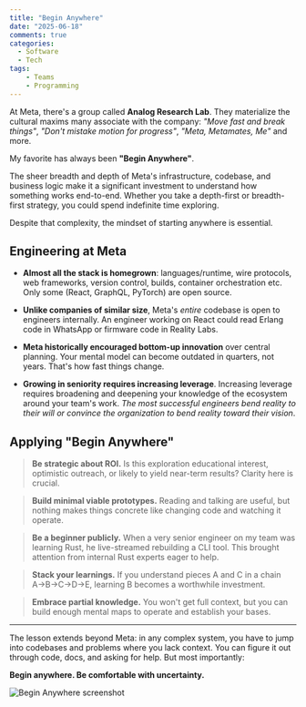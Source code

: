 ```yaml
---
title: "Begin Anywhere"
date: "2025-06-18"
comments: true
categories:
  - Software
  - Tech
tags:
    - Teams
    - Programming
---
```


At Meta, there's a group called **Analog Research Lab**. They materialize the cultural maxims many associate with the company: *"Move fast and break things"*, *"Don't mistake motion for progress"*, *"Meta, Metamates, Me"* and more.

My favorite has always been **"Begin Anywhere"**.

The sheer breadth and depth of Meta's infrastructure, codebase, and business logic make it a significant investment to understand how something works end-to-end. Whether you take a depth-first or breadth-first strategy, you could spend indefinite time exploring.

Despite that complexity, the mindset of starting anywhere is essential.

## Engineering at Meta

- **Almost all the stack is homegrown**: languages/runtime, wire protocols, web frameworks, version control, builds, container orchestration etc. Only some (React, GraphQL, PyTorch) are open source.

- **Unlike companies of similar size**, Meta's *entire* codebase is open to engineers internally. An engineer working on React could read Erlang code in WhatsApp or firmware code in Reality Labs.

- **Meta historically encouraged bottom-up innovation** over central planning. Your mental model can become outdated in quarters, not years. That's how fast things change.

- **Growing in seniority requires increasing leverage**. Increasing leverage requires broadening and deepening your knowledge of the ecosystem around your team's work. *The most successful engineers bend reality to their will or convince the organization to bend reality toward their vision*.

## Applying "Begin Anywhere"

> **Be strategic about ROI.** Is this exploration educational interest, optimistic outreach, or likely to yield near-term results? Clarity here is crucial.

> **Build minimal viable prototypes.** Reading and talking are useful, but nothing makes things concrete like changing code and watching it operate.

> **Be a beginner publicly.** When a very senior engineer on my team was learning Rust, he live-streamed rebuilding a CLI tool. This brought attention from internal Rust experts eager to help.

> **Stack your learnings.** If you understand pieces A and C in a chain A→B→C→D→E, learning B becomes a worthwhile investment.

> **Embrace partial knowledge.** You won't get full context, but you can build enough mental maps to operate and establish your bases.

---

The lesson extends beyond Meta: in any complex system, you have to jump into codebases and problems where you lack context. You can figure it out through code, docs, and asking for help. But most importantly:

**Begin anywhere. Be comfortable with uncertainty.**

![Begin Anywhere screenshot](https://substackcdn.com/image/fetch/w_1456,c_limit,f_webp,q_auto:good,fl_progressive:steep/https%3A%2F%2Fsubstack-post-media.s3.amazonaws.com%2Fpublic%2Fimages%2F2f83cc1b-512d-4e5d-88ce-e3364c9eb8e1_3024x4032.png)